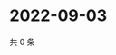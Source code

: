 # 2022-09-03

共 0 条

<!-- BEGIN WEIBO -->
<!-- 最后更新时间 Sat Sep 03 2022 17:15:51 GMT+0800 (China Standard Time) -->

<!-- END WEIBO -->
